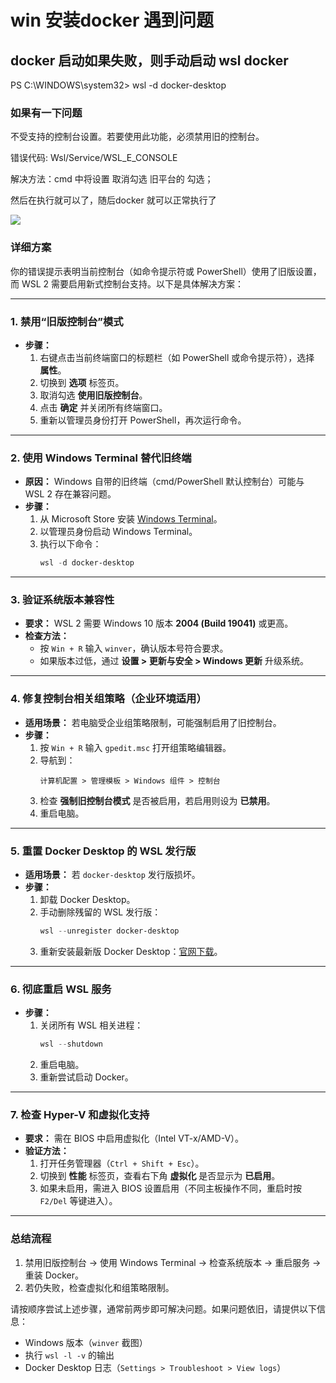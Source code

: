 # win 安装docker 遇到问题

## docker 启动如果失败，则手动启动 wsl docker 


PS C:\WINDOWS\system32> wsl -d docker-desktop


### 如果有一下问题

不受支持的控制台设置。若要使用此功能，必须禁用旧的控制台。

错误代码: Wsl/Service/WSL_E_CONSOLE



解决方法：cmd 中将设置 取消勾选 旧平台的 勾选；

然后在执行就可以了，随后docker 就可以正常执行了

![](assets/000/01/02/13/03/04-1742287787626.png)

### 详细方案 


你的错误提示表明当前控制台（如命令提示符或 PowerShell）使用了旧版设置，而 WSL 2 需要启用新式控制台支持。以下是具体解决方案：

---

### **1. 禁用“旧版控制台”模式**
- **步骤：**
  1. 右键点击当前终端窗口的标题栏（如 PowerShell 或命令提示符），选择 **属性**。
  2. 切换到 **选项** 标签页。
  3. 取消勾选 **使用旧版控制台**。
  4. 点击 **确定** 并关闭所有终端窗口。
  5. 重新以管理员身份打开 PowerShell，再次运行命令。

---

### **2. 使用 Windows Terminal 替代旧终端**
- **原因：** Windows 自带的旧终端（cmd/PowerShell 默认控制台）可能与 WSL 2 存在兼容问题。
- **步骤：**
  1. 从 Microsoft Store 安装 [Windows Terminal](https://aka.ms/terminal)。
  2. 以管理员身份启动 Windows Terminal。
  3. 执行以下命令：
     ```powershell
     wsl -d docker-desktop
     ```

---

### **3. 验证系统版本兼容性**
- **要求：** WSL 2 需要 Windows 10 版本 **2004 (Build 19041)** 或更高。
- **检查方法：**
  - 按 `Win + R` 输入 `winver`，确认版本号符合要求。
  - 如果版本过低，通过 **设置 > 更新与安全 > Windows 更新** 升级系统。

---

### **4. 修复控制台相关组策略（企业环境适用）**
- **适用场景：** 若电脑受企业组策略限制，可能强制启用了旧控制台。
- **步骤：**
  1. 按 `Win + R` 输入 `gpedit.msc` 打开组策略编辑器。
  2. 导航到：
     ```
     计算机配置 > 管理模板 > Windows 组件 > 控制台
     ```
  3. 检查 **强制旧控制台模式** 是否被启用，若启用则设为 **已禁用**。
  4. 重启电脑。

---

### **5. 重置 Docker Desktop 的 WSL 发行版**
- **适用场景：** 若 `docker-desktop` 发行版损坏。
- **步骤：**
  1. 卸载 Docker Desktop。
  2. 手动删除残留的 WSL 发行版：
     ```powershell
     wsl --unregister docker-desktop
     ```
  3. 重新安装最新版 Docker Desktop：[官网下载](https://www.docker.com/products/docker-desktop)。

---

### **6. 彻底重启 WSL 服务**
- **步骤：**
  1. 关闭所有 WSL 相关进程：
     ```powershell
     wsl --shutdown
     ```
  2. 重启电脑。
  3. 重新尝试启动 Docker。

---

### **7. 检查 Hyper-V 和虚拟化支持**
- **要求：** 需在 BIOS 中启用虚拟化（Intel VT-x/AMD-V）。
- **验证方法：**
  1. 打开任务管理器（`Ctrl + Shift + Esc`）。
  2. 切换到 **性能** 标签页，查看右下角 **虚拟化** 是否显示为 **已启用**。
  3. 如果未启用，需进入 BIOS 设置启用（不同主板操作不同，重启时按 `F2/Del` 等键进入）。

---

### **总结流程**
1. 禁用旧版控制台 → 使用 Windows Terminal → 检查系统版本 → 重启服务 → 重装 Docker。
2. 若仍失败，检查虚拟化和组策略限制。

请按顺序尝试上述步骤，通常前两步即可解决问题。如果问题依旧，请提供以下信息：
- Windows 版本（`winver` 截图）
- 执行 `wsl -l -v` 的输出
- Docker Desktop 日志（`Settings > Troubleshoot > View logs`）